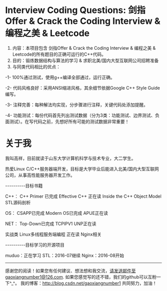 # Interview Coding Questions: 剑指Offer & Crack the Coding Interview & 编程之美 & Leetcode
1. 内容：本项目包含 剑指Offer & Crack the Coding Interview & 编程之美 & Leetcode的所有题目的正确可运行的C++代码。
2. 目的：锻炼数据结构与算法的学习 & 求职北美/国内大型互联网公司招聘准备
3. 与同类代码相比的优点：

-1- 100%通过测试，使用g++编译全部通过，运行正确。

-2- 代码风格良好：采用ANSI缩进风格，其余细节依据Google C++ Style Guide编写。

-3- 注释完善：每种解法均实现，分步骤进行注释，关键代码处添加提醒。

-4- 功能测试：每份代码首先列出测试数据（分为3类：功能测试、边界测试、负面测试）。在写代码之前，先想好所有可能的测试数据非常重要！

# 关于我
我叫高祥，目前就读于山东大学计算机科学与技术专业，大二学生。

热爱Linux C/C++服务器端开发，目标是大学毕业后能进入北美/国内大型互联网公司，从事高性能服务器开发工作。

----------目标书籍

C++：
        C++ Primer 已完成
        Effective C++ 正在读
        Inside the C++ Object Model
        STL源码剖析

OS：
        CSAPP已完成
        Modern OS已完成
        APUE正在读

NET：
        Top-Down已完成
        TCPIPV1
        UNP正在读

实战类
        Linux多线程服务端编程 正在读
        Nginx相关

----------目标学习的开源项目

muduo：正在学习
STL：2016-07继续
Nginx：2016-08开始

-----------------------------------

感谢您的阅读！如果您有任何建议、想法想和我交流，请发送邮件至gaoxiangnumber1@126.com.
如果您感觉写的还不错，我们的github可以互粉一下^_^。
我的博客：http://blog.csdn.net/gaoxiangnumber1 
共同努力，加油！
